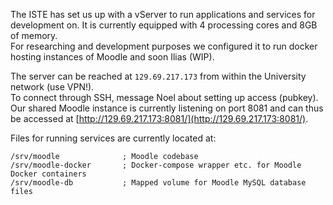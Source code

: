 The ISTE has set us up with a vServer to run applications and services for development on.
It is currently equipped with 4 processing cores and 8GB of memory.  
For researching and development purposes we configured it to run docker hosting instances of Moodle and soon Ilias (WIP).

The server can be reached at `129.69.217.173` from within the University network (use VPN!).  
To connect through SSH, message Noel about setting up access (pubkey).  
Our shared Moodle instance is currently listening on port 8081 and can thus be accessed at [http://129.69.217.173:8081/](http://129.69.217.173:8081/).

Files for running services are currently located at:  
```
/srv/moodle              ; Moodle codebase
/srv/moodle-docker       ; Docker-compose wrapper etc. for Moodle Docker containers
/srv/moodle-db           ; Mapped volume for Moodle MySQL database files
```
